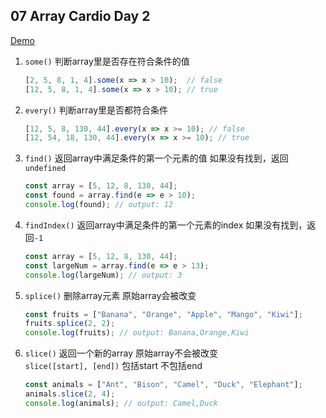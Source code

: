 ## 07 Array Cardio Day 2

[Demo](https://joannewsj.github.io/JavaScript30/07%20-%20Array%20Cardio%20Day%202/)

1. `some()` 判断array里是否存在符合条件的值
    ``` Javascript
    [2, 5, 8, 1, 4].some(x => x > 10);  // false
    [12, 5, 8, 1, 4].some(x => x > 10); // true
    ```

2. `every()` 判断array里是否都符合条件
    ``` Javascript
    [12, 5, 8, 130, 44].every(x => x >= 10); // false
    [12, 54, 18, 130, 44].every(x => x >= 10); // true
    ```

3. `find()` 返回array中满足条件的第一个元素的值 如果没有找到，返回`undefined`
    ``` Javascript
    const array = [5, 12, 8, 130, 44];
    const found = array.find(e => e > 10);
    console.log(found); // output: 12
    ```

4. `findIndex()` 返回array中满足条件的第一个元素的index 如果没有找到，返回`-1`
    ``` Javascript
    const array = [5, 12, 8, 130, 44];
    const largeNum = array.find(e => e > 13);
    console.log(largeNum); // output: 3
    ```

5. `splice()` 删除array元素 原始array会被改变
    ```Javascript
    const fruits = ["Banana", "Orange", "Apple", "Mango", "Kiwi"];
    fruits.splice(2, 2);
    console.log(fruits); // output: Banana,Orange,Kiwi
    ```

6. `slice()` 返回一个新的array 原始array不会被改变  
  `slice([start], [end])` 包括start 不包括end
    ```Javascript
    const animals = ["Ant", "Bison", "Camel", "Duck", "Elephant"];
    animals.slice(2, 4);
    console.log(animals); // output: Camel,Duck
    ```
